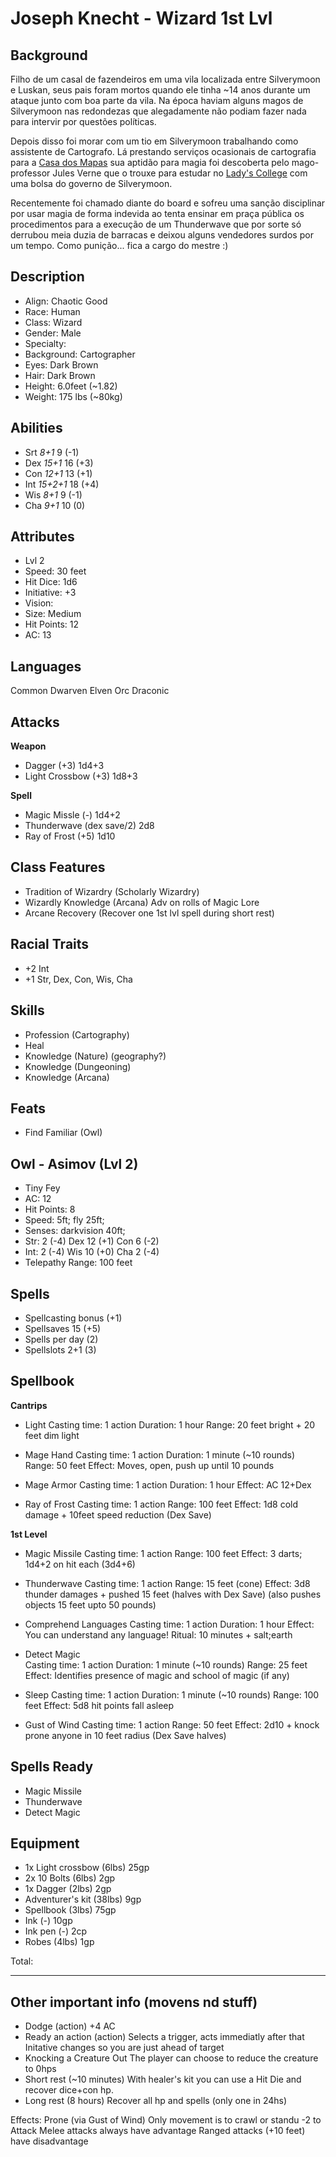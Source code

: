 # Joseph Knecht - Wizard 1st Lvl

## Background
Filho de um casal de fazendeiros em uma vila localizada entre Silverymoon e Luskan, seus pais foram mortos quando ele tinha ~14 anos durante um ataque junto com boa parte da vila. Na época haviam alguns magos de Silverymoon nas redondezas que alegadamente não podiam fazer nada para intervir por questões políticas.

Depois disso foi morar com um tio em Silverymoon trabalhando como assistente de Cartografo. Lá prestando serviços ocasionais de cartografia para a [Casa dos Mapas](http://dustin.wikidot.com/silverymoon#map-house) sua aptidão para magia foi descoberta pelo mago-professor Jules Verne que o trouxe para estudar no [Lady's College](http://dustin.wikidot.com/silverymoon#ladys-college) com uma bolsa do governo de Silverymoon.

Recentemente foi chamado diante do board e sofreu uma sanção disciplinar por usar magia de forma indevida ao tenta ensinar em praça pública os procedimentos para a execução de um Thunderwave que por sorte só derrubou meia duzia de barracas e deixou alguns vendedores surdos por um tempo. Como punição... fica a cargo do mestre :)

## Description
* Align: Chaotic Good
* Race: Human
* Class: Wizard
* Gender: Male
* Specialty: 
* Background: Cartographer
* Eyes: Dark Brown
* Hair: Dark Brown
* Height: 6.0feet (~1.82)
* Weight: 175 lbs (~80kg)

## Abilities
* Srt *8+1* 9 (-1)
* Dex *15+1* 16  (+3)
* Con *12+1* 13 (+1)
* Int *15+2+1* 18 (+4)
* Wis *8+1* 9 (-1)
* Cha *9+1* 10 (0)

## Attributes
* Lvl 2
* Speed: 30 feet
* Hit Dice: 1d6
* Initiative: +3
* Vision: 
* Size: Medium
* Hit Points: 12
* AC: 13

## Languages
Common
Dwarven
Elven
Orc
Draconic

## Attacks
**Weapon**

* Dagger (+3) 1d4+3
* Light Crossbow (+3) 1d8+3

**Spell**

* Magic Missle (-) 1d4+2
* Thunderwave (dex save/2) 2d8
* Ray of Frost (+5) 1d10

## Class Features
* Tradition of Wizardry (Scholarly Wizardry)
* Wizardly Knowledge (Arcana)
	Adv on rolls of Magic Lore
* Arcane Recovery (Recover one 1st lvl spell during short rest)

## Racial Traits
* +2 Int
* +1 Str, Dex, Con, Wis, Cha

## Skills
* Profession (Cartography)
* Heal
* Knowledge (Nature) (geography?)
* Knowledge (Dungeoning)
* Knowledge (Arcana)

## Feats
* Find Familiar (Owl)

## Owl - Asimov (Lvl 2)
* Tiny Fey
* AC: 12
* Hit Points: 8
* Speed: 5ft; fly 25ft;
* Senses: darkvision 40ft;
* Str: 2 (-4) Dex 12 (+1) Con 6 (-2)
* Int: 2 (-4) Wis 10 (+0) Cha 2 (-4)
* Telepathy Range: 100 feet

## Spells
* Spellcasting bonus (+1)
* Spellsaves 15 (+5)
* Spells per day (2)
* Spellslots 2+1 (3)

## Spellbook
**Cantrips**
* Light
Casting time: 1 action
Duration: 1 hour
Range: 20 feet bright + 20 feet dim light

* Mage Hand
Casting time: 1 action
Duration: 1 minute (~10 rounds)
Range: 50 feet
Effect: Moves, open, push up until 10 pounds

* Mage Armor
Casting time: 1 action
Duration: 1 hour
Effect: AC 12+Dex

* Ray of Frost
Casting time: 1 action
Range: 100 feet
Effect: 1d8 cold damage + 10feet speed reduction (Dex Save)

**1st Level**
* Magic Missile
Casting time: 1 action
Range: 100 feet
Effect: 3 darts; 1d4+2 on hit each (3d4+6)

* Thunderwave
Casting time: 1 action
Range: 15 feet (cone)
Effect: 3d8 thunder damages + pushed 15 feet (halves with Dex Save) (also pushes objects 15 feet upto 50 pounds)

* Comprehend Languages
Casting time: 1 action
Duration: 1 hour
Effect: You can understand any language!
Ritual: 10 minutes + salt;earth

* Detect Magic	
Casting time: 1 action
Duration: 1 minute (~10 rounds)
Range: 25 feet
Effect: Identifies presence of magic and school of magic (if any)

* Sleep
Casting time: 1 action
Duration: 1 minute (~10 rounds)
Range: 100 feet
Effect: 5d8 hit points fall asleep

* Gust of Wind
Casting time: 1 action
Range: 50 feet 
Effect: 2d10 + knock prone anyone in 10 feet radius (Dex Save halves)
## Spells Ready
* Magic Missile
* Thunderwave
* Detect Magic

## Equipment
* 1x Light crossbow (6lbs) 25gp
* 2x 10 Bolts (6lbs) 2gp
* 1x Dagger (2lbs) 2gp
* Adventurer's kit (38lbs) 9gp
* Spellbook (3lbs) 75gp
* Ink (-) 10gp
* Ink pen (-) 2cp
* Robes (4lbs) 1gp

Total: 


----

## Other important info (movens nd stuff)
* Dodge (action)
+4 AC
* Ready an action (action)
Selects a trigger, acts immediatly after that
Initative changes so you are just ahead of target
* Knocking a Creature Out
The player can choose to reduce the creature to 0hps
* Short rest (~10 minutes)
With healer's kit you can use a Hit Die and recover dice+con hp.
* Long rest (8 hours)
Recover all hp and spells (only one in 24hs)

Effects:
Prone (via Gust of Wind)
Only movement is to crawl or standu
-2 to Attack
Melee attacks always have advantage
Ranged attacks (+10 feet) have disadvantage